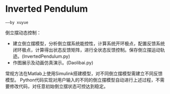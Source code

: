 # Inverted Pendulum 
    ——by xuyue

倒立摆动态控制：
 - 建立倒立摆模型，分析倒立摆系统能控性，计算系统开环极点，配置反馈系统闭环极点，计算得出状态反馈矩阵，进行全状态反馈控制。保存倒立摆运动轨迹。(InvertedPendulum.py)
 - 作图展示及动画仿真演示。(Daolibai.py)
 
常规方法在Matlab上使用Simulink搭建模型，对不同倒立摆模型需建立不同反馈模型。
Python代码实现对用户输入的不同的倒立摆模型自动进行上述过程，不需要修改代码，对任意初始倒立摆状态可控达到稳定。
